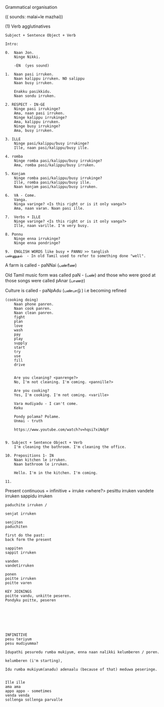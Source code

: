 Grammatical organisation

(( sounds: malai+le mazhai))

(1) Verb agglutinatives

	Subject + Sentence Object + Verb

	Intro:

	0. 	Naan Jon.
		Ninge Nikki.

		-EN  (yes sound)

	1. 	Naan pasi irruken.
		Naan kalippu irruken. NO salippu
		Naan busy irruken.

		Enakku pasikkidu.
		Naan sondu irruken.

	2. RESPECT - IN-GE
		Ninge pasi irrukinge?
		Ama, naan pasi irruken.
		Ninge kalippu irrukinge?
		Ama, kalippu irruken.
		Ninge busy irrukinge?
		Ama, busy irruken.

	3. ILLE
		Ninge pasi/kalippu/busy irrukinge?
		Ille, naan pasi/kalippu/busy ille.

	4. romba
		Ninge romba pasi/kalippu/busy irrukinge?
		Ama, romba pasi/kalippu/busy irruken.

	5. Konjam
		Ninge romba pasi/kalippu/busy irrukinge?
		Ille, romba pasi/kalippu/busy ille.
		Naan konjam pasi/kalippu/busy irruken. 

	6. 	VA - Come.
		Vanga.
	 	Ninga varinge? <Is this right or is it only vanga?>
	 	Ama, naan varan. Naan pasi ille. 

	7.  Verbs + ILLE
		Ninge varinge? <Is this right or is it only vanga?>
		Ille, naan varille. I'm very busy.

	8. Ponnu 
		Ninge enna irrukinge?
		Ninge enna pondringe?
 
	9.	ENGLISH WORDS like busy + PANNU >> tanglish
	பண்ணுதல்  - In old Tamil used to refer to something done "well".

A farm is called - paNNai (பண்ணை) 

Old Tamil music form was called paN - (பண்) and those who were good at those songs were called pAnar  (பாணர்)

Culture is called - paNpAdu (பண்பாடு ) i.e becoming refined

	(cooking doing)
	 	Naan phone panren.
		Naan cook panren.
		Naan clean panren.
		fight
		plan
		love
		wash
		pay
		play	
		supply
		start
		try
		use 
		fill
		drive


		Are you cleaning? <panrenge?>
		No, I'm not cleaning. I'm coming. <pannille?>

		Are you cooking?
		Yes, I'm cooking. I'm not coming. <varille>

		Vara mudiyadu - I can't come.
		Keku

		Pondy polama? Polame.
		Unmai - truth

		https://www.youtube.com/watch?v=hqsi7xiNdpY


	9. Subject + Sentence Object + Verb
		I'm cleaning the bathroom. I'm cleaning the office.

	10. Prepositions 1- IN	
		Naan kitchen le irruken.
		Naan bathroom le irruken.

		Hello. I'm in the kitchen. I'm coming. 

	11. 	




Present continuous = infinitive + irruke <where?>
	pesittu irruken
	vandete irruken
	sappidu irruken

	paduchite irruken / 

	senjat irruken

	senjiten
	paduchiten

	first do the past:
	back form the present

	sappiten
	sappit irruken

	vanden
	vandetirruken

	ponen
	poitte irruken
	poitte varen

	KEY JOININGS
	poitte vandu, unkitte peseren.
	Pondyku poitte, peseren







	INFINITIVE
	pesu teriyum
	pesu mudiyumma?

	Idupathi pesuredu rumba mukiyum, enna naan nalikki kelumberen / poren.

	kelumberen (i'm starting), 

	Idu rumba mukiyum(anadu) adenaalu (because of that) meduwa peseringe.

	
	Ille ille 
	ama ama
	appo appo - sometimes
	venda venda
	sollenga sollenga parvalle











